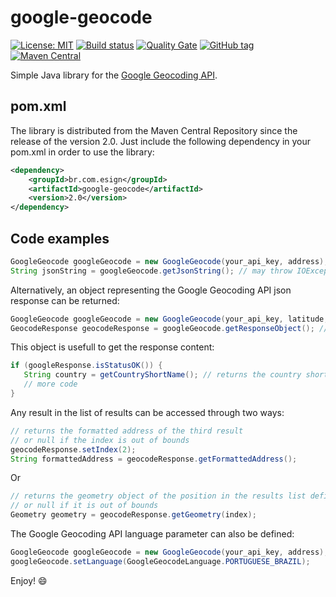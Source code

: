 # google-geocode

[![License: MIT](https://img.shields.io/badge/License-MIT-yellow.svg)](https://opensource.org/licenses/MIT) [![Build status](https://travis-ci.org/esign-consulting/google-geocode.svg?branch=master)](https://travis-ci.org/esign-consulting/google-geocode) [![Quality Gate](https://sonarcloud.io/api/project_badges/measure?project=br.com.esign:google-geocode&metric=alert_status)](https://sonarcloud.io/dashboard/index/br.com.esign:google-geocode) [![GitHub tag](https://img.shields.io/github/tag/esign-consulting/google-geocode.svg)]() [![Maven Central](https://img.shields.io/maven-central/v/br.com.esign/google-geocode.svg?label=Maven%20Central)](https://search.maven.org/search?q=g:%22br.com.esign%22%20AND%20a:%22google-geocode%22)

Simple Java library for the [Google Geocoding API](https://developers.google.com/maps/documentation/geocoding/start).

## pom.xml

The library is distributed from the Maven Central Repository since the release of the version 2.0. Just include the following dependency in your pom.xml in order to use the library:

```xml
<dependency>
    <groupId>br.com.esign</groupId>
    <artifactId>google-geocode</artifactId>
    <version>2.0</version>
</dependency>
```

## Code examples

```java
GoogleGeocode googleGeocode = new GoogleGeocode(your_api_key, address); // the address must not be encoded
String jsonString = googleGeocode.getJsonString(); // may throw IOException
```

Alternatively, an object representing the Google Geocoding API json response can be returned:

```java
GoogleGeocode googleGeocode = new GoogleGeocode(your_api_key, latitude, longitude); // reverse geocoding
GeocodeResponse geocodeResponse = googleGeocode.getResponseObject(); // may throw IOException
```

This object is usefull to get the response content:

```java
if (googleResponse.isStatusOK()) {
   String country = getCountryShortName(); // returns the country short name of the first result
   // more code
}
```

Any result in the list of results can be accessed through two ways:

```java
// returns the formatted address of the third result
// or null if the index is out of bounds
geocodeResponse.setIndex(2);
String formattedAddress = geocodeResponse.getFormattedAddress();
```

Or

```java
// returns the geometry object of the position in the results list defined by the index parameter
// or null if it is out of bounds
Geometry geometry = geocodeResponse.getGeometry(index);
```

The Google Geocoding API language parameter can also be defined:

```java
GoogleGeocode googleGeocode = new GoogleGeocode(your_api_key, address);
googleGeocode.setLanguage(GoogleGeocodeLanguage.PORTUGUESE_BRAZIL);
```

Enjoy! :smile:
